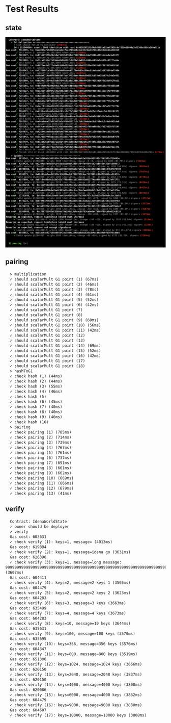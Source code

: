 # Test Results

## state

![state-tests.jpg](./state-tests.jpg)

## pairing

      > multiplication
      ✓ should scalarMult G1 point (1) (67ms)
      ✓ should scalarMult G1 point (2) (46ms)
      ✓ should scalarMult G1 point (3) (78ms)
      ✓ should scalarMult G1 point (4) (61ms)
      ✓ should scalarMult G1 point (5) (52ms)
      ✓ should scalarMult G1 point (6) (42ms)
      ✓ should scalarMult G1 point (7)
      ✓ should scalarMult G1 point (8)
      ✓ should scalarMult G1 point (9) (68ms)
      ✓ should scalarMult G1 point (10) (56ms)
      ✓ should scalarMult G1 point (11) (42ms)
      ✓ should scalarMult G1 point (12)
      ✓ should scalarMult G1 point (13)
      ✓ should scalarMult G1 point (14) (69ms)
      ✓ should scalarMult G1 point (15) (52ms)
      ✓ should scalarMult G1 point (16) (42ms)
      ✓ should scalarMult G1 point (17)
      ✓ should scalarMult G1 point (18)
      > hashToG1
      ✓ check hash (1) (44ms)
      ✓ check hash (2) (44ms)
      ✓ check hash (3) (55ms)
      ✓ check hash (4) (46ms)
      ✓ check hash (5)
      ✓ check hash (6) (45ms)
      ✓ check hash (7) (40ms)
      ✓ check hash (8) (40ms)
      ✓ check hash (9) (46ms)
      ✓ check hash (10)
      > pairing
      ✓ check pairing (1) (785ms)
      ✓ check pairing (2) (714ms)
      ✓ check pairing (3) (739ms)
      ✓ check pairing (4) (767ms)
      ✓ check pairing (5) (761ms)
      ✓ check pairing (6) (737ms)
      ✓ check pairing (7) (691ms)
      ✓ check pairing (8) (661ms)
      ✓ check pairing (9) (662ms)
      ✓ check pairing (10) (669ms)
      ✓ check pairing (11) (666ms)
      ✓ check pairing (12) (679ms)
      ✓ check pairing (13) (41ms)

## verify

      Contract: IdenaWorldState
      ✓ owner should be deployer
      > verify
      Gas cost: 603631
      ✓ check verify (1): keys=1, message= (4013ms)
      Gas cost: 619894
      ✓ check verify (2): keys=1, message=idena go (3631ms)
      Gas cost: 626396
      ✓ check verify (3): keys=1, message=long message: 9999999999999999999999999999999999999999999999999999999999999999999999999999999999999999 (3607ms)
      Gas cost: 604411
      ✓ check verify (4): keys=2, message=2 keys 1 (3565ms)
      Gas cost: 604479
      ✓ check verify (5): keys=2, message=2 keys 2 (3623ms)
      Gas cost: 604283
      ✓ check verify (6): keys=3, message=3 keys (3663ms)
      Gas cost: 635499
      ✓ check verify (7): keys=4, message=4 keys (3673ms)
      Gas cost: 604283
      ✓ check verify (8): keys=10, message=10 keys (3644ms)
      Gas cost: 635631
      ✓ check verify (9): keys=100, message=100 keys (3570ms)
      Gas cost: 635695
      ✓ check verify (10): keys=356, message=356 keys (3576ms)
      Gas cost: 604347
      ✓ check verify (11): keys=800, message=800 keys (3519ms)
      Gas cost: 651306
      ✓ check verify (12): keys=1024, message=1024 keys (3666ms)
      Gas cost: 620150
      ✓ check verify (13): keys=2048, message=2048 keys (3837ms)
      Gas cost: 620150
      ✓ check verify (14): keys=4000, message=4000 keys (3808ms)
      Gas cost: 620086
      ✓ check verify (15): keys=6000, message=4000 keys (3832ms)
      Gas cost: 604479
      ✓ check verify (16): keys=9000, message=9000 keys (3830ms)
      Gas cost: 604607
      ✓ check verify (17): keys=10000, message=10000 keys (3808ms)
